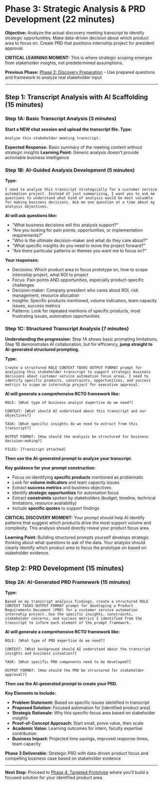 # Phase 3: Strategic Analysis & PRD Development (22 minutes)

**Objective:** Analyze the actual discovery meeting transcript to identify strategic opportunities. Make data-driven decision about which product area to focus on. Create PRD that positions internship project for president approval.

**CRITICAL LEARNING MOMENT:** This is where strategic scoping emerges from stakeholder insights, not predetermined assumptions.

**Previous Phase:** [Phase 2: Discovery Preparation](./phase2_discovery.md) - Use prepared questions and framework to analyze real stakeholder input

---

## Step 1: Transcript Analysis with AI Scaffolding (15 minutes)

### Step 1A: Basic Transcript Analysis (3 minutes)
**Start a NEW chat session and upload the transcript file. Type:**
```
Analyze this stakeholder meeting transcript.
```

**Expected Response:** Basic summary of the meeting content without strategic insights
**Learning Point:** Generic analysis doesn't provide actionable business intelligence

### Step 1B: AI-Guided Analysis Development (5 minutes)
**Type:**
```
I need to analyze this transcript strategically for a customer service automation project. Instead of just summarizing, I want you to ask me questions to understand what kind of analysis would be most valuable for making business decisions. Ask me one question at a time about my analysis objectives.
```

**AI will ask questions like:**
- "What business decisions will this analysis support?"
- "Are you looking for pain points, opportunities, or implementation requirements?"
- "Who is the ultimate decision-maker and what do they care about?"
- "What specific insights do you need to move the project forward?"
- "Are there particular patterns or themes you want me to focus on?"

**Your responses:**
- Decisions: Which product area to focus prototype on, how to scope internship project, what ROI to project
- Focus: Pain points AND opportunities, especially product-specific challenges
- Decision-maker: Company president who cares about ROI, risk management, resource allocation
- Insights: Specific products mentioned, volume indicators, team capacity issues, success metrics
- Patterns: Look for repeated mentions of specific products, most frustrating issues, automation opportunities

### Step 1C: Structured Transcript Analysis (7 minutes)
**Understanding the progression:** Step 1A shows basic prompting limitations, Step 1B demonstrates AI collaboration, but for efficiency, **jump straight to AI-generated structured prompting.**

**Type:**
```
Create a structured ROLE CONTEXT TASKS OUTPUT FORMAT prompt for analyzing this stakeholder transcript to support strategic business decisions about customer service automation focus areas. I need to identify specific products, constraints, opportunities, and success metrics to scope an internship project for executive approval.
```

**AI will generate a comprehensive RCTO framework like:**
```
ROLE: [What type of business analyst expertise do we need?]

CONTEXT: [What should AI understand about this transcript and our objectives?]

TASK: [What specific insights do we need to extract from this transcript?]

OUTPUT FORMAT: [How should the analysis be structured for business decision-making?]

FILES: [Transcript attached]
```

**Then use the AI-generated prompt to analyze your transcript.**

**Key guidance for your prompt construction:**
- Focus on identifying **specific products** mentioned as problematic
- Look for **volume indicators** and team capacity issues
- Extract **success metrics** and business objectives
- Identify **strategic opportunities** for automation focus
- Extract **constraints** spoken by stakeholders (budget, timeline, technical limitations, resource availability)
- Include **specific quotes** to support findings

**CRITICAL DISCOVERY MOMENT:** Your prompt should help AI identify patterns that suggest which products drive the most support volume and complexity. This analysis should directly reveal your product focus area.

**Learning Point:** Building structured prompts yourself develops strategic thinking about what questions to ask of the data. Your analysis should clearly identify which product area to focus the prototype on based on stakeholder evidence.

## Step 2: PRD Development (15 minutes)

### Step 2A: AI-Generated PRD Framework (15 minutes)
**Type:**
```
Based on my transcript analysis findings, create a structured ROLE CONTEXT TASKS OUTPUT FORMAT prompt for developing a Product Requirements Document (PRD) for a customer service automation internship project. Use the specific insights, constraints, stakeholder concerns, and success metrics I identified from the transcript to inform each element of the prompt framework.
```

**AI will generate a comprehensive RCTO framework like:**
```
ROLE: [What type of PRD expertise do we need?]

CONTEXT: [What background should AI understand about the transcript insights and business situation?]

TASK: [What specific PRD components need to be developed?]

OUTPUT FORMAT: [How should the PRD be structured for stakeholder approval?]
```

**Then use the AI-generated prompt to create your PRD.**

**Key Elements to Include:**
- **Problem Statement:** Based on specific issues identified in transcript
- **Proposed Solution:** Focused automation for [identified product area]
- **Strategic Rationale:** Why this specific focus area based on stakeholder insights
- **Proof-of-Concept Approach:** Start small, prove value, then scale
- **Academic Value:** Learning outcomes for intern, faculty expertise contribution
- **Business Impact:** Projected time savings, improved response times, team capacity

**Phase 3 Deliverable:** Strategic PRD with data-driven product focus and compelling business case based on stakeholder evidence

---

**Next Step:** Proceed to [Phase 4: Targeted Prototype](./phase4_prototype.md) where you'll build a focused solution for your identified product area.